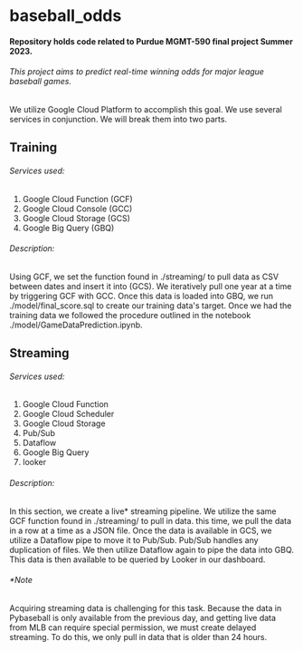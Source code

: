 # baseball_odds
#### Repository holds code related to Purdue MGMT-590 final project Summer 2023.

###### This project aims to predict real-time winning odds for major league baseball games.  

We utilize Google Cloud Platform to accomplish this goal. We use several services in conjunction. We will break them into two parts.

Training
------------
###### Services used:

1. Google Cloud Function (GCF)
2. Google Cloud Console (GCC)
3. Google Cloud Storage (GCS)
4. Google Big Query (GBQ)

###### Description:  
Using GCF, we set the function found in ./streaming/ to pull data as CSV between dates and insert it into (GCS). We iteratively pull one year at a time by triggering GCF with GCC. Once this data is loaded into GBQ, we run ./model/final_score.sql to create our training data's target. Once we had the training data we followed the procedure outlined in the notebook ./model/GameDataPrediction.ipynb.

Streaming
------------
###### Services used:

1. Google Cloud Function
2. Google Cloud Scheduler
3. Google Cloud Storage
4. Pub/Sub
6. Dataflow
7. Google Big Query
8. looker

###### Description:  
In this section, we create a live* streaming pipeline. We utilize the same GCF function found in  ./streaming/ to pull in data. this time, we pull the data in a row at a time as a JSON file. Once the data is available in GCS, we utilize a Dataflow pipe to move it to Pub/Sub. Pub/Sub handles any duplication of files. We then utilize Dataflow again to pipe the data into GBQ. This data is then available to be queried by Looker in our dashboard.

###### *Note  
Acquiring streaming data is challenging for this task. Because the data in Pybaseball is only available from the previous day, and getting live data from MLB can require special permission, we must create delayed streaming. To do this, we only pull in data that is older than 24 hours.    

